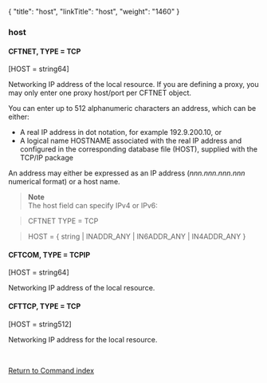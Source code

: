 {
    "title": "host",
    "linkTitle": "host",
    "weight": "1460"
}<span id="host"></span>

### host

#### CFTNET, TYPE = TCP

\[HOST = string64\]

Networking IP address of the local resource. If you are defining a proxy, you may only enter one proxy host/port  per CFTNET object.

You can enter up to 512 alphanumeric characters an address, which
can be either:

-   A real IP address in dot notation, for example 192.9.200.10, or
-   A logical name HOSTNAME associated with the real IP address and configured
    in the corresponding database file (HOST), supplied with the TCP/IP package

An address may either be expressed as an IP address (*nnn.nnn.nnn.nnn*
numerical format) or a host name.

> **Note**  
> The host field can specify IPv4 or IPv6:

> CFTNET TYPE = TCP

> HOST = { string | INADDR\_ANY | IN6ADDR\_ANY | IN4ADDR\_ANY }

#### CFTCOM, TYPE = TCPIP

\[HOST = string64\]

Networking IP address of the local resource.

#### CFTTCP, TYPE = TCP

\[HOST = string512\]

Networking IP address for the local resource.

 

[Return to Command index](../../)
